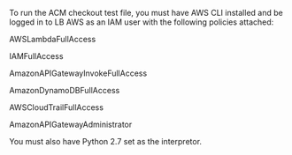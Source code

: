 To run the ACM checkout test file, you must have AWS CLI installed and be logged in to LB AWS as an IAM user 
with the following policies attached:

 AWSLambdaFullAccess
 
 IAMFullAccess
 
 AmazonAPIGatewayInvokeFullAccess
 
 AmazonDynamoDBFullAccess
 
 AWSCloudTrailFullAccess
 
 AmazonAPIGatewayAdministrator
 
You must also have Python 2.7 set as the interpretor. 

